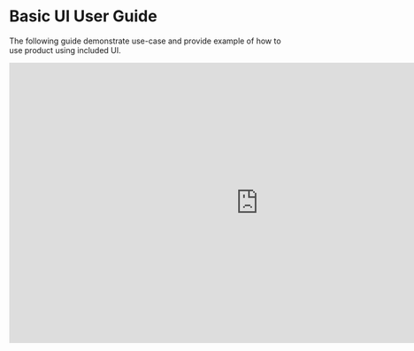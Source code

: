 # Basic UI User Guide

The following guide demonstrate use-case and provide example of how to use product using included UI.

<iframe width="900" height="506" src="https://www.youtube.com/embed/0bI4nY9UUyw" frameborder="0" allow="accelerometer; autoplay; clipboard-write; encrypted-media; gyroscope; picture-in-picture; web-share" referrerpolicy="strict-origin-when-cross-origin" allowfullscreen></iframe>

